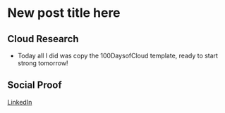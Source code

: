 <!-- This is a template you can use for quick progress days. It removes a lot of the steps we encourage you to share in the longer template 000-DAY-ARTICLE-LONG-TEMPLATE.MD-->

# New post title here

## Cloud Research

- Today all I did was copy the 100DaysofCloud template, ready to start strong tomorrow!

## Social Proof



[LinkedIn](https://www.linkedin.com/posts/kevin-brown-21564035_100daysofcloud-activity-6692567502662221824-jXvX
)